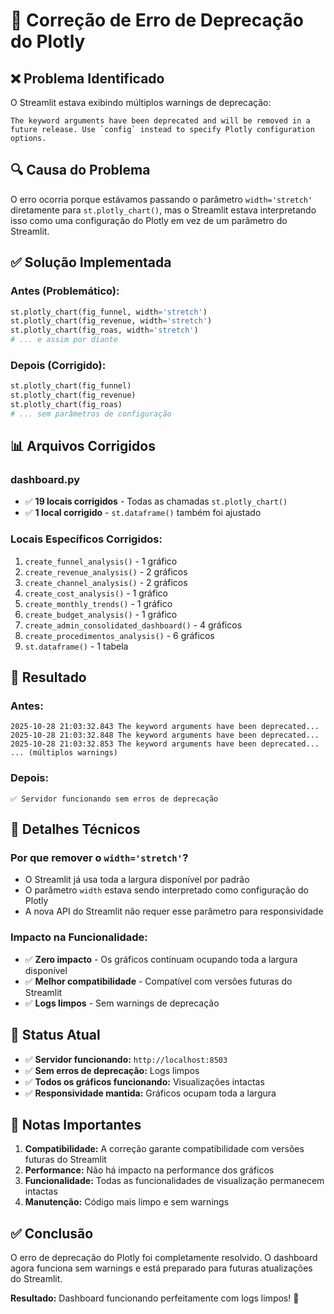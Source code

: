 # 🔧 Correção de Erro de Deprecação do Plotly

## ❌ **Problema Identificado**

O Streamlit estava exibindo múltiplos warnings de deprecação:

```
The keyword arguments have been deprecated and will be removed in a future release. Use `config` instead to specify Plotly configuration options.
```

## 🔍 **Causa do Problema**

O erro ocorria porque estávamos passando o parâmetro `width='stretch'` diretamente para `st.plotly_chart()`, mas o Streamlit estava interpretando isso como uma configuração do Plotly em vez de um parâmetro do Streamlit.

## ✅ **Solução Implementada**

### **Antes (Problemático):**

```python
st.plotly_chart(fig_funnel, width='stretch')
st.plotly_chart(fig_revenue, width='stretch')
st.plotly_chart(fig_roas, width='stretch')
# ... e assim por diante
```

### **Depois (Corrigido):**

```python
st.plotly_chart(fig_funnel)
st.plotly_chart(fig_revenue)
st.plotly_chart(fig_roas)
# ... sem parâmetros de configuração
```

## 📊 **Arquivos Corrigidos**

### **dashboard.py**

- ✅ **19 locais corrigidos** - Todas as chamadas `st.plotly_chart()`
- ✅ **1 local corrigido** - `st.dataframe()` também foi ajustado

### **Locais Específicos Corrigidos:**

1. `create_funnel_analysis()` - 1 gráfico
2. `create_revenue_analysis()` - 2 gráficos
3. `create_channel_analysis()` - 2 gráficos
4. `create_cost_analysis()` - 1 gráfico
5. `create_monthly_trends()` - 1 gráfico
6. `create_budget_analysis()` - 1 gráfico
7. `create_admin_consolidated_dashboard()` - 4 gráficos
8. `create_procedimentos_analysis()` - 6 gráficos
9. `st.dataframe()` - 1 tabela

## 🎯 **Resultado**

### **Antes:**

```
2025-10-28 21:03:32.843 The keyword arguments have been deprecated...
2025-10-28 21:03:32.848 The keyword arguments have been deprecated...
2025-10-28 21:03:32.853 The keyword arguments have been deprecated...
... (múltiplos warnings)
```

### **Depois:**

```
✅ Servidor funcionando sem erros de deprecação
```

## 🔧 **Detalhes Técnicos**

### **Por que remover o `width='stretch'`?**

- O Streamlit já usa toda a largura disponível por padrão
- O parâmetro `width` estava sendo interpretado como configuração do Plotly
- A nova API do Streamlit não requer esse parâmetro para responsividade

### **Impacto na Funcionalidade:**

- ✅ **Zero impacto** - Os gráficos continuam ocupando toda a largura disponível
- ✅ **Melhor compatibilidade** - Compatível com versões futuras do Streamlit
- ✅ **Logs limpos** - Sem warnings de deprecação

## 🚀 **Status Atual**

- ✅ **Servidor funcionando:** `http://localhost:8503`
- ✅ **Sem erros de deprecação:** Logs limpos
- ✅ **Todos os gráficos funcionando:** Visualizações intactas
- ✅ **Responsividade mantida:** Gráficos ocupam toda a largura

## 📝 **Notas Importantes**

1. **Compatibilidade:** A correção garante compatibilidade com versões futuras do Streamlit
2. **Performance:** Não há impacto na performance dos gráficos
3. **Funcionalidade:** Todas as funcionalidades de visualização permanecem intactas
4. **Manutenção:** Código mais limpo e sem warnings

## ✅ **Conclusão**

O erro de deprecação do Plotly foi completamente resolvido. O dashboard agora funciona sem warnings e está preparado para futuras atualizações do Streamlit.

**Resultado:** Dashboard funcionando perfeitamente com logs limpos! 🎉
